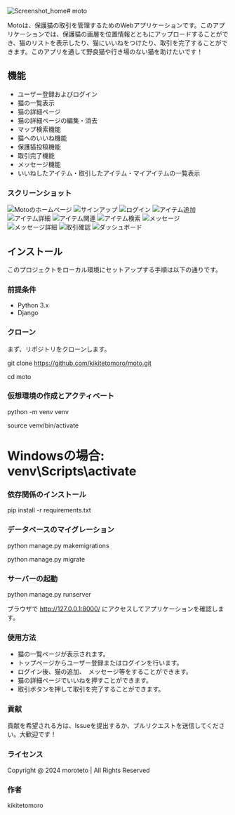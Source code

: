 ![Screenshot_home](https://github.com/user-attachments/assets/c36e1e37-503c-43ff-973e-c0927a9e857a)# moto

Motoは、保護猫の取引を管理するためのWebアプリケーションです。このアプリケーションでは、保護猫の画層を位置情報とともにアップロードすることができ、猫のリストを表示したり、猫にいいねをつけたり、取引を完了することができます。このアプリを通して野良猫や行き場のない猫を助けたいです！

## 機能

- ユーザー登録およびログイン
- 猫の一覧表示
- 猫の詳細ページ
- 猫の詳細ページの編集・消去
- マップ検索機能
- 猫へのいいね機能
- 保護猫投稿機能
- 取引完了機能
- メッセージ機能
- いいねしたアイテム・取引したアイテム・マイアイテムの一覧表示


### スクリーンショット
![Motoのホームページ](images/Screenshot_home.png)
![サインアップ](images/Screenshot_singup.png)
![ログイン](images/Screenshot_login.png)
![アイテム追加](images/Screenshot_add.png)
![アイテム詳細](images/Screenshot_item_detail.png)
![アイテム関連](images/Screenshot_related.png)
![アイテム検索](images/Screenshot_item_search.png)
![メッセージ](images/Screenshot_message.png)
![メッセージ詳細](images/Screenshot_message_detail.png)
![取引確認](images/Screenshot_trade_check.png)
![ダッシュボード](images/Screenshot_dashboard_detail.png)

## インストール

このプロジェクトをローカル環境にセットアップする手順は以下の通りです。


### 前提条件

- Python 3.x
- Django


### クローン

まず、リポジトリをクローンします。

git clone https://github.com/kikitetomoro/moto.git

cd moto

###  仮想環境の作成とアクティベート

python -m venv venv

source venv/bin/activate 

# Windowsの場合: venv\Scripts\activate

###   依存関係のインストール

pip install -r requirements.txt


###   データベースのマイグレーション

python manage.py makemigrations

python manage.py migrate

###   サーバーの起動

python manage.py runserver

ブラウザで http://127.0.0.1:8000/ にアクセスしてアプリケーションを確認します。

###   使用方法

- 猫の一覧ページが表示されます。
- トップページからユーザー登録またはログインを行います。
- ログイン後、猫の追加、　メッセージ等をすることができます。
- 猫の詳細ページでいいねを押すことができます。
- 取引ボタンを押して取引を完了することができます。

###   貢献

貢献を希望される方は、Issueを提出するか、プルリクエストを送信してください。大歓迎です！

### ライセンス

Copyright @ 2024 moroteto | All Rights Reserved

###   作者

kikitetomoro
